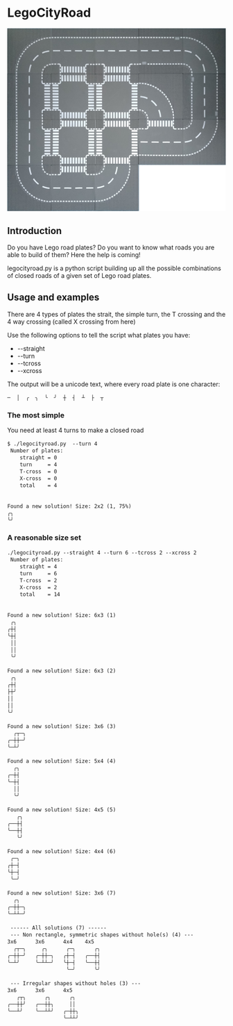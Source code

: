 
# LegoCityRoad

![LegoCityRoad.jpg](LegoCityRoad_small.jpg)

## Introduction

Do you have Lego road plates? Do you want to know what roads you are able to build of them? Here the help is coming!

legocityroad.py is a python script building up all the possible combinations of closed roads of a given set of Lego road plates.

## Usage and examples
There are 4 types of plates the strait, the simple turn, the T crossing and the 4 way crossing (called X crossing from here)

Use the following options to tell the script what plates you have:
 * --straight <n>
 * --turn <n>
 * --tcross <n>
 * --xcross <n>

The output will be a unicode text, where every road plate is one character:
```
─  │  ╭  ╮  ╰  ╯  ┼  ┤  ┴  ├  ┬

```

### The most simple

You need at least 4 turns to make a closed road

```
$ ./legocityroad.py  --turn 4
 Number of plates:
    straight = 0
    turn     = 4
    T-cross  = 0
    X-cross  = 0
    total    = 4


Found a new solution! Size: 2x2 (1, 75%)
╭╮
╰╯
```

### A reasonable size set
```
./legocityroad.py --straight 4 --turn 6 --tcross 2 --xcross 2
 Number of plates:
    straight = 4
    turn     = 6
    T-cross  = 2
    X-cross  = 2
    total    = 14


Found a new solution! Size: 6x3 (1)
 ╭╮
╭┼┤
╰┼┤
 ││
 ││
 ╰╯

Found a new solution! Size: 6x3 (2)
 ╭╮
╭┼┤
├┼╯
││
││
╰╯

Found a new solution! Size: 3x6 (3)
  ╭┬─╮
╭─┼┼─╯
╰─┴╯

Found a new solution! Size: 5x4 (4)
  ╭╮
╭─┼┤
╰─┼┤
  ││
  ╰╯

Found a new solution! Size: 4x5 (5)
   ╭╮
╭──┼┤
╰──┼┤
   ╰╯

Found a new solution! Size: 4x4 (6)
 ╭─╮
╭┼─┤
╰┼─┤
 ╰─╯

Found a new solution! Size: 3x6 (7)
  ╭╮
╭─┼┼─╮
╰─┴┴─╯

 ------ All solutions (7) ------
 --- Non rectangle, symmetric shapes without hole(s) (4) ---
3x6      3x6      4x4    4x5
  ╭┬─╮     ╭╮      ╭─╮      ╭╮
╭─┼┼─╯   ╭─┼┼─╮   ╭┼─┤   ╭──┼┤
╰─┴╯     ╰─┴┴─╯   ╰┼─┤   ╰──┼┤
                   ╰─╯      ╰╯

 --- Irregular shapes without holes (3) ---
3x6      3x6      4x5
   ╭┬╮      ╭╮      ╭╮
╭──┼┼╯   ╭──┼┼╮     ││
╰──┴╯    ╰──┴┴╯   ╭─┼┼╮
                  ╰─┴┴╯
```


